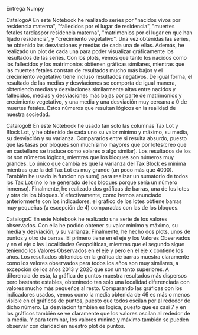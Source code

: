 Entrega Numpy

CatalogoA
En este Notebook he realizado series por "nacidos vivos por residencia materna", "fallecidos por el lugar de residencia", "muertes fetales tardíaspor residencia materna", "matrimonios por el lugar en que han fijado residencia", y "crecimiento vegetativo". Una vez obtenidas las series, he obtenido las desviaciones y medias de cada una de ellas. Además, he realizado un plot de cada una para poder visualizar gráficamente los resultados de las series. 
Con los plots, vemos que tanto los nacidos como los fallecidos y los matrimonios obtienen gráficas similares, mientras que las muertes fetales constan de resultados mucho más bajos y el crecimiento vegetativo tiene incluso resultados negativos. De igual forma, el resultado de las medias y desviaciones se comporta de igual manera, obteniendo medias y desviaciones similarmente altas entre nacidos y fallecidos, medias y desviaciones más bajas por parte de matrimonios y crecimiento vegetativo, y una media y una desviación muy cercana a 0 de muertes fetales. Estos números que resultan lógicos en la realidad de nuestra sociedad.

CatalogoB
En este Notebook he usado tan solo las columnas Tax Lot y Block Lot, y he obtenido de cada uno su valor mínimo y máximo, su media, su desviación y su varianza. Compararlos entre si resulta absurdo, puesto que las tasas por bloques son muchísimo mayores que por lotes(creo que en castellano se traduce como solares o algo similar). Los resultados de los lot son números lógicos, mientras que los bloques son números muy grandes. Lo único que cambia es que la varianza del Tax Block es mínima mientras que la del Tax Lot es muy grande (un poco más que 4000). También he usado la funcion np.sum() para realizar un sumatorio de todos los Tax Lot (no lo he generado de los bloques porque sería un número inmenso). 
Finalmente, he realizado dos gráficas de barras, una de los lotes y otra de los bloques. Y efectivamente, como hemos anunciado anteriormente con los indicadores, el gráfico de los lotes obtiene barras muy pequeñas (a escepción de 4) comparadas con las de los bloques. 

CatalogoC
En este Notebook he realizado una serie de los valores observados. Con ella he podido obtener su valor mínimo y máximo, su media y desviación, y su varianza. Finalmente, he hecho dos plots, unos de puntos y otro de barras. El primero tiene en el eje y los Valores Observados y en el eje x las Localidades Geopolíticas, mientras que el segundo sigue teniendo los Valores Observados en el eje y pero en el eje x contiene los años.
Los resultados obtenidos en la gráfica de barras muestra claramente como los valores observados para todos los años son muy similares, a excepción de los años 2013 y 2020 que son un tanto superiores. A diferencia de esta, la gráfica de puntos muestra resultados más dispersos pero bastante estables, obteninedo tan solo una localidad diferenciada con valores mucho más pequeños al resto. Comparando las gráficas con los indicadores usados, vemos como la media obtenida de 46 es más o menos visible en el gráficos de puntos, puesto que todos oscilan por al rededor de dicho número. La desviación también es lógica, puesto que es casi 7 y en los gráficos también se ve claramente que los valores oscilan al rededor de la media. Y para terminar, los valores mínimo y máximo también se pueden observar con claridad en nuestro plot de puntos.